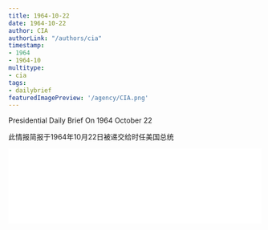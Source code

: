 ```yaml
---
title: 1964-10-22
date: 1964-10-22
author: CIA 
authorLink: "/authors/cia"
timestamp: 
- 1964
- 1964-10
multitype: 
- cia
tags: 
- dailybrief
featuredImagePreview: '/agency/CIA.png'
---
```



Presidential Daily Brief On 1964 October 22

此情报简报于1964年10月22日被递交给时任美国总统

<!--more-->





<div id="over" style="width:100%; overflow:hidden"> <iframe id="sFrame" name="sFrame" frameborder="no" border="0"  allowfullscreen marginwidth="0" scrolling="no" src = " /CIA/1964-10-22.html "  style = " position:absulute; width: 806px; top: 300;" > </iframe> </div>